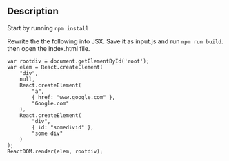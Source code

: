 ## Description
Start by running `npm install`

Rewrite the the following into JSX. Save it as input.js and run `npm run build`. then open the index.html file.

```
var rootdiv = document.getElementById('root');
var elem = React.createElement(
    "div",
    null,
    React.createElement(
        "a",
        { href: "www.google.com" },
        "Google.com"
    ),
    React.createElement(
        "div",
        { id: "somedivid" },
        "some div"
    )
);
ReactDOM.render(elem, rootdiv);
```
